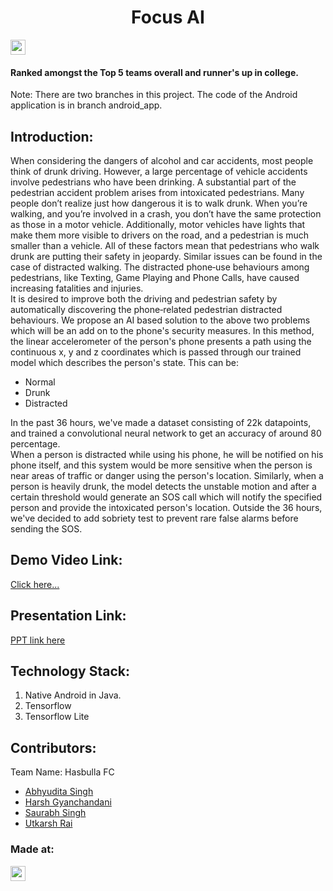 <h1 align="center">Focus AI</h1>
<p align="center">
</p>

<a href="https://hack36.com"> <img src="https://cutt.ly/BuiltAtHack36" height=24px> </a>
<h4>Ranked amongst the Top 5 teams overall and runner's up in college. </h4>

Note: There are two branches in this project. The code of the Android application is in branch android_app. 
## Introduction:
  When considering the dangers of alcohol and car accidents, most people think of drunk driving. However, a large percentage of vehicle accidents involve pedestrians who have been drinking.
A substantial part of the pedestrian accident problem arises from intoxicated pedestrians.
Many people don’t realize just how dangerous it is to walk drunk. 
When you’re walking, and you’re involved in a crash, you don’t have the same protection as those in a motor vehicle.
Additionally, motor vehicles have lights that make them more visible to drivers on the road, and a pedestrian is much smaller than a vehicle. 
All of these factors mean that pedestrians who walk drunk are putting their safety in jeopardy. 
Similar issues can be found in the case of distracted walking.
The distracted phone‐use behaviours among pedestrians, like Texting, Game Playing and Phone Calls, have caused increasing fatalities and injuries.  
It is desired to improve both the driving and pedestrian safety by automatically discovering the phone‐related pedestrian distracted behaviours. 
We propose an AI based solution to the above two problems which will be an add on to the phone's security measures. In this method, the linear accelerometer of the person's phone presents a path using the continuous x, y and z coordinates which is passed through our trained model which describes the person's state. This can be: 

- Normal
- Drunk
- Distracted


In the past 36 hours, we've made a dataset consisting of 22k datapoints, and trained a convolutional neural network to get an accuracy of around 80 percentage.  
When a person is distracted while using his phone, he will be notified on his phone itself, and this system would be more sensitive when the person is near areas of traffic or danger using the person's location.
Similarly, when a person is heavily drunk, the model detects the unstable motion and after a certain threshold would generate an SOS call which will notify the specified person and provide the intoxicated person's location. Outside the 36 hours, we've decided to add sobriety test to prevent rare false alarms before sending the SOS.
  
## Demo Video Link:
  <a href="https://drive.google.com/file/d/14Ar0FxXDizvDio_Xh6Xq36WklLWJELIU/view">Click here...</a>
  
## Presentation Link:
  <a href="https://drive.google.com/file/d/1Og-rWnAioFsySGSuhTSswYFdiT1rg9vz/view"> PPT link here </a>

## Technology Stack:
  1) Native Android in Java.
  2) Tensorflow
  3) Tensorflow Lite

## Contributors:

Team Name: Hasbulla FC

* [Abhyudita Singh](https://github.com/singhabhyudita)
* [Harsh Gyanchandani](https://github.com/harshh3010)
* [Saurabh Singh](https://github.com/mrdinosaurabh)
* [Utkarsh Rai](https://github.com/utr491)


### Made at:
<a href="https://hack36.com"> <img src="https://cutt.ly/BuiltAtHack36" height=24px> </a>
